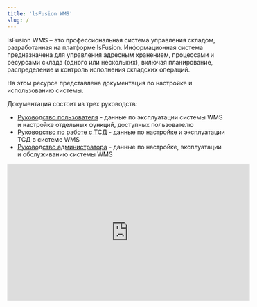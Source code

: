 ```yaml
---
title: 'lsFusion WMS'
slug: /
---
```


lsFusion WMS – это профессиональная система управления складом, разработанная на платформе lsFusion. Информационная система предназначена для управления адресным хранением, процессами и ресурсами склада (одного или нескольких), включая планирование, распределение и контроль исполнения складских операций.

На этом ресурсе представлена документация по настройке и использованию системы.

Документация состоит из трех руководств:

- [Руководство пользователя](manual.md) - данные по эксплуатации системы WMS и настройке отдельных функций, доступных пользователю 
- [Руководство по работе с ТСД](tsd.md) - данные по настройке и эксплуатации ТСД в системе WMS
- [Руководство администратора](admin.md) - данные по настройке, эксплуатации и обслуживанию системы WMS



<iframe width="560" height="315" src="https://www.youtube.com/embed/JaVRgko2S7g?si=hIdyUetuNhMN1BGN" title="YouTube video player" frameborder="0" allow="accelerometer; autoplay; clipboard-write; encrypted-media; gyroscope; picture-in-picture; web-share" referrerpolicy="strict-origin-when-cross-origin" allowfullscreen></iframe>